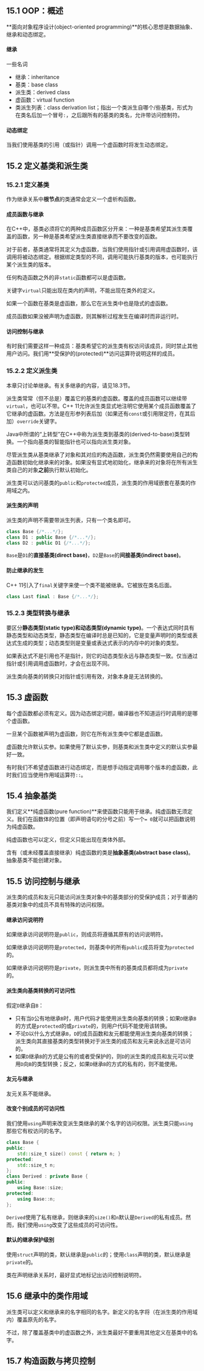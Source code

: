 ## 15.1 OOP：概述

**面向对象程序设计(object-oriented programming)**的核心思想是数据抽象、继承和动态绑定。

#### 继承

一些名词

- 继承：inheritance
- 基类：base class
- 派生类：derived class
- 虚函数：virtual function
- 类派生列表：class derivation list；指出一个类派生自哪个/些基类，形式为在类名后加一个冒号`:`，之后跟所有的基类的类名，允许带访问控制符。

#### 动态绑定

当我们使用基类的引用（或指针）调用一个虚函数时将发生动态绑定。

## 15.2 定义基类和派生类

### 15.2.1 定义基类

作为继承关系中**根节点**的类通常会定义一个虚析构函数。

#### 成员函数与继承

在C++中，基类必须将它的两种成员函数区分开来：一种是基类希望其派生类覆盖的函数，另一种是基类希望派生类直接继承而不要改变的函数。

对于前者，基类通常将其定义为虚函数，当我们使用指针或引用调用虚函数时，该调用将被动态绑定。根据绑定类型的不同，调用可能执行基类的版本，也可能执行某个派生类的版本。

任何构造函数之外的非`static`函数都可以是虚函数。

关键字`virtual`只能出现在类内的声明，不能出现在类外的定义。

如果一个函数在基类是虚函数，那么它在派生类中也是隐式的虚函数。

成员函数如果没被声明为虚函数，则其解析过程发生在编译时而非运行时。

#### 访问控制与继承

有时我们需要这样一种成员：基类希望它的派生类有权访问该成员，同时禁止其他用户访问。我们用**受保护的(protected)**访问运算符说明这样的成员。

### 15.2.2 定义派生类

本章只讨论单继承。有关多继承的内容，请见18.3节。

派生类常常（但不总是）覆盖它的基类的虚函数。覆盖的成员函数可以继续带`virtual`，也可以不带。C++ 11允许派生类显式地注明它使用某个成员函数覆盖了它继承的虚函数。方法是在形参列表后加（如果还有`const`或引用限定符，在其后加）`override`关键字。

Java中所谓的“上转型”在C++中称为派生类到基类的(derived-to-base)类型转换。一个指向基类的智能指针也可以指向派生类对象。

尽管派生类从基类继承了对象和其对应的构造函数，派生类仍然需要使用自己的构造函数初始化继承来的对象。如果没有显式地初始化，继承来的对象将在所有派生类自己的对象**之前**执行默认初始化。

派生类可以访问基类的`public`和`protected`成员，派生类的作用域嵌套在基类的作用域之内。

#### 派生类的声明

派生类的声明不需要带派生列表，只有一个类名即可。

```c++
class Base {/*...*/};
class D1 : public Base {/*...*/};
class D2 : public D1 {/*...*/};
```

`Base`是`D1`的**直接基类(direct base)**，`D2`是`Base`的**间接基类(indirect base)**。

#### 防止继承的发生

C++ 11引入了`final`关键字来使一个类不能被继承。它被放在类名后面。

```c++
class Last final : Base {/*...*/};
```

### 15.2.3 类型转换与继承

要区分**静态类型(static type)**和**动态类型(dynamic type)**。一个表达式同时具有静态类型和动态类型，静态类型在编译时总是已知的，它是变量声明时的类型或表达式生成的类型；动态类型则是变量或表达式表示的内存中的对象的类型。

如果表达式不是引用也不是指针，则它的动态类型永远与静态类型一致。仅当通过指针或引用调用虚函数时，才会在出现不同。

派生类向基类的转换只对指针或引用有效，对象本身是无法转换的。

## 15.3 虚函数

每个虚函数都必须有定义。因为动态绑定问题，编译器也不知道运行时调用的是哪个虚函数。

一旦某个函数被声明为虚函数，则它在所有派生类中它都是虚函数。

虚函数允许默认实参。如果使用了默认实参，则基类和派生类中定义的默认实参最好一致。

有时我们不希望虚函数进行动态绑定，而是想手动指定调用哪个版本的虚函数，此时我们应当使用作用域运算符`::`。

## 15.4 抽象基类

我们定义**纯虚函数(pure function)**来使函数只能用于继承。纯虚函数无须定义。我们在函数体的位置（即声明语句的分号之前）写一个`= 0`就可以把函数说明为纯虚函数。

纯虚函数也可以定义，但定义只能出现在类体外部。

含有（或未经覆盖直接继承）纯虚函数的类是**抽象基类(abstract base class)**。抽象基类不能创建对象。

## 15.5 访问控制与继承

派生类的成员和友元只能访问派生类对象中的基类部分的受保护成员；对于普通的基类对象中的成员不具有特殊的访问权限。

#### 继承访问说明符

如果继承访问说明符是`public`，则成员将遵循其原有的访问说明符。

如果继承访问说明符是`protected`，则基类中的所有`public`成员将变为`protected`的。

如果继承访问说明符是`private`，则派生类中所有的基类成员都将成为`private`的。

#### 派生类向基类转换的可访问性

假定`D`继承自`B`：

- 只有当`D`公有地继承`B`时，用户代码才能使用派生类向基类的转换；如果`D`继承`B`的方式是`protected`的或`private`的，则用户代码不能使用该转换。
- 不论`D`以什么方式继承`B`，`D`的成员函数和友元都能使用派生类向基类的转换；派生类向其直接基类的类型转换对于派生类的成员和友元来说永远是可访问的。
- 如果`D`继承`B`的方式是公有的或者受保护的，则`D`的派生类的成员和友元可以使用`D`向`B`的类型转换；反之，如果`D`继承`B`的方式的私有的，则不能使用。

#### 友元与继承

友元关系不能继承。

#### 改变个别成员的可访问性

我们使用`using`声明来改变派生类继承的某个名字的访问权限。派生类只能`using`那些它有权访问的名字。

```c++
class Base {
public:
    std::size_t size() const { return n; }
protected:
    std::size_t n;
};
class Derived : private Base {
public:
    using Base::size;
protected:
    using Base::n;
};
```

`Derived`使用了私有继承，则继承来的`size()`和`n`默认是`Derived`的私有成员。然而，我们使用`using`改变了这些成员的可访问性。

#### 默认的继承保护级别

使用`struct`声明的类，默认继承是`public`的；使用`class`声明的类，默认继承是`private`的。

类在声明继承关系时，最好显式地标记出访问控制说明符。

## 15.6 继承中的类作用域

派生类可以定义和继承来的名字相同的名字。新定义的名字将（在派生类的作用域内）覆盖原先的名字。

不过，除了覆盖基类中的虚函数之外，派生类最好不要重用其他定义在基类中的名字。

## 15.7 构造函数与拷贝控制
